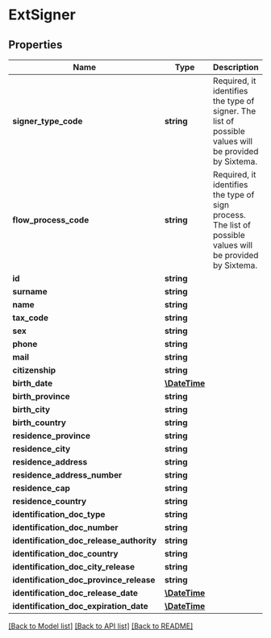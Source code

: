 # ExtSigner

## Properties
Name | Type | Description | Notes
------------ | ------------- | ------------- | -------------
**signer_type_code** | **string** | Required, it identifies the type of signer. The list of possible values will be provided by Sixtema. | [optional] 
**flow_process_code** | **string** | Required, it identifies the type of sign process. The list of possible values will be provided by Sixtema. | [optional] 
**id** | **string** |  | [optional] 
**surname** | **string** |  | [optional] 
**name** | **string** |  | [optional] 
**tax_code** | **string** |  | [optional] 
**sex** | **string** |  | [optional] 
**phone** | **string** |  | [optional] 
**mail** | **string** |  | [optional] 
**citizenship** | **string** |  | [optional] 
**birth_date** | [**\DateTime**](\DateTime.md) |  | [optional] 
**birth_province** | **string** |  | [optional] 
**birth_city** | **string** |  | [optional] 
**birth_country** | **string** |  | [optional] 
**residence_province** | **string** |  | [optional] 
**residence_city** | **string** |  | [optional] 
**residence_address** | **string** |  | [optional] 
**residence_address_number** | **string** |  | [optional] 
**residence_cap** | **string** |  | [optional] 
**residence_country** | **string** |  | [optional] 
**identification_doc_type** | **string** |  | [optional] 
**identification_doc_number** | **string** |  | [optional] 
**identification_doc_release_authority** | **string** |  | [optional] 
**identification_doc_country** | **string** |  | [optional] 
**identification_doc_city_release** | **string** |  | [optional] 
**identification_doc_province_release** | **string** |  | [optional] 
**identification_doc_release_date** | [**\DateTime**](\DateTime.md) |  | [optional] 
**identification_doc_expiration_date** | [**\DateTime**](\DateTime.md) |  | [optional] 

[[Back to Model list]](../../README.md#documentation-for-models) [[Back to API list]](../../README.md#documentation-for-api-endpoints) [[Back to README]](../../README.md)

